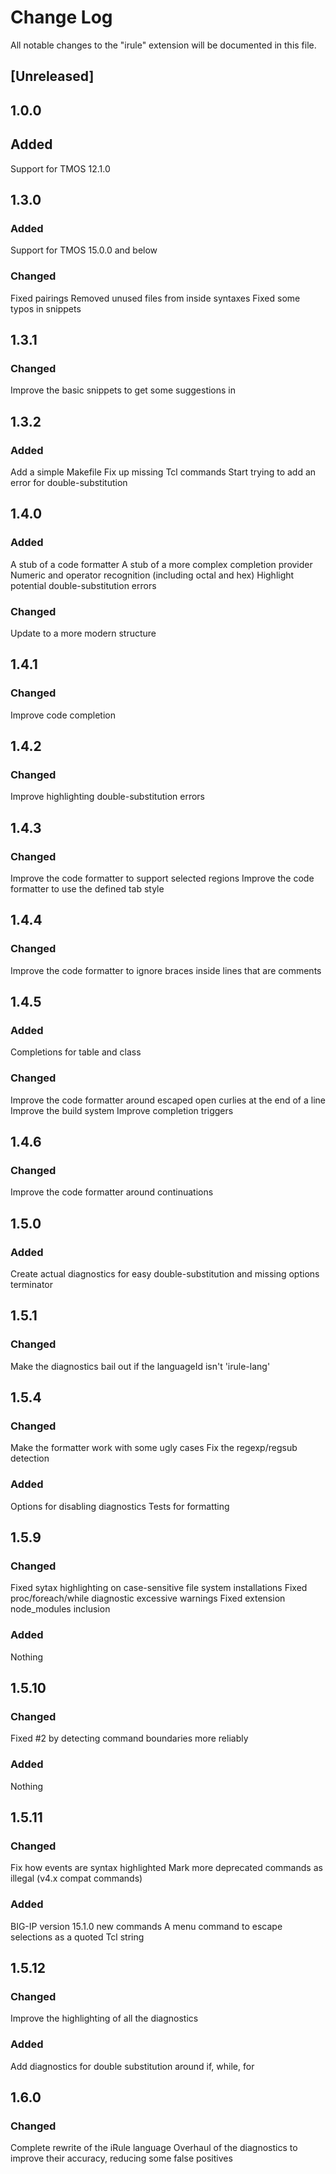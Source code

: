 # Change Log

All notable changes to the "irule" extension will be documented in this file.

## [Unreleased]

## 1.0.0

## Added
Support for TMOS 12.1.0

## 1.3.0

### Added
Support for TMOS 15.0.0 and below

### Changed
Fixed pairings
Removed unused files from inside syntaxes
Fixed some typos in snippets

## 1.3.1

### Changed
Improve the basic snippets to get some suggestions in

## 1.3.2

### Added
Add a simple Makefile
Fix up missing Tcl commands
Start trying to add an error for double-substitution

## 1.4.0

### Added
A stub of a code formatter
A stub of a more complex completion provider
Numeric and operator recognition (including octal and hex)
Highlight potential double-substitution errors

### Changed
Update to a more modern structure

## 1.4.1

### Changed
Improve code completion

## 1.4.2

### Changed
Improve highlighting double-substitution errors

## 1.4.3

### Changed
Improve the code formatter to support selected regions
Improve the code formatter to use the defined tab style

## 1.4.4

### Changed
Improve the code formatter to ignore braces inside lines that are comments

## 1.4.5

### Added
Completions for table and class

### Changed
Improve the code formatter around escaped open curlies at the end of a line
Improve the build system
Improve completion triggers

## 1.4.6

### Changed
Improve the code formatter around continuations

## 1.5.0

### Added
Create actual diagnostics for easy double-substitution and missing options terminator

## 1.5.1

### Changed
Make the diagnostics bail out if the languageId isn't 'irule-lang'

## 1.5.4

### Changed
Make the formatter work with some ugly cases
Fix the regexp/regsub detection

### Added
Options for disabling diagnostics
Tests for formatting

## 1.5.9

### Changed
Fixed sytax highlighting on case-sensitive file system installations
Fixed proc/foreach/while diagnostic excessive warnings
Fixed extension node_modules inclusion

### Added
Nothing

## 1.5.10

### Changed
Fixed #2 by detecting command boundaries more reliably

### Added
Nothing

## 1.5.11

### Changed
Fix how events are syntax highlighted
Mark more deprecated commands as illegal (v4.x compat commands)

### Added
BIG-IP version 15.1.0 new commands
A menu command to escape selections as a quoted Tcl string

## 1.5.12

### Changed
Improve the highlighting of all the diagnostics

### Added
Add diagnostics for double substitution around if, while, for

## 1.6.0

### Changed
Complete rewrite of the iRule language
Overhaul of the diagnostics to improve their accuracy, reducing some false positives
